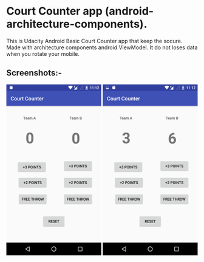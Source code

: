 # Court Counter app (android-architecture-components).

This is Udacity Android Basic Court Counter app that keep the socure. Made with architecture components android ViewModel.
It do not loses data when you rotate your mobile.

## Screenshots:-

<img src="https://github.com/krunalpatel3/Court-Counter-with-android-architecture-components/blob/master/Screenshots/Screenshot_20180808-111219.png" width="250" height="450" /> <img src="https://github.com/krunalpatel3/Court-Counter-with-android-architecture-components/blob/master/Screenshots/Screenshot_20180808-111230.png" width="250" height="450" />



